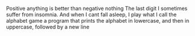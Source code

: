 Positive anything is better than negative nothing
The last digit
 I sometimes suffer from insomnia. And when I cant fall asleep, I play what I call the alphabet game
a program that prints the alphabet in lowercase, and then in uppercase, followed by a new line
